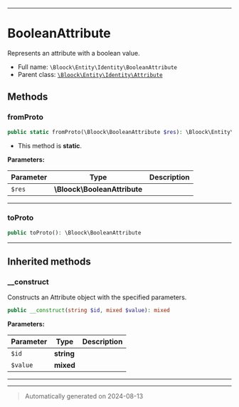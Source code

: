***

# BooleanAttribute

Represents an attribute with a boolean value.



* Full name: `\Bloock\Entity\Identity\BooleanAttribute`
* Parent class: [`\Bloock\Entity\Identity\Attribute`](./Attribute.md)




## Methods


### fromProto



```php
public static fromProto(\Bloock\BooleanAttribute $res): \Bloock\Entity\Identity\BooleanAttribute
```



* This method is **static**.




**Parameters:**

| Parameter | Type | Description |
|-----------|------|-------------|
| `$res` | **\Bloock\BooleanAttribute** |  |





***

### toProto



```php
public toProto(): \Bloock\BooleanAttribute
```












***


## Inherited methods


### __construct

Constructs an Attribute object with the specified parameters.

```php
public __construct(string $id, mixed $value): mixed
```








**Parameters:**

| Parameter | Type | Description |
|-----------|------|-------------|
| `$id` | **string** |  |
| `$value` | **mixed** |  |





***


***
> Automatically generated on 2024-08-13
